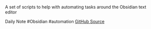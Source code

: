 A set of scripts to help with automating tasks around the Obsidian text editor

Daily Note #Obsidian #automation
[GitHub ](https://github.com/jamietr1/obsidian-automation)
[Source](https://www.jamierubin.net/2021/02/08/automating-my-daily-notes-with-obsidian/) 